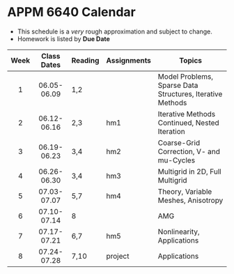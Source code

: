 # APPM 6640 Calendar

- This schedule is a _very_ rough approximation and subject to change.
- Homework is listed by **Due Date** 

| Week  | Class Dates  | Reading         |    Assignments 		 |                Topics                                 |
|:-----:|:------------:| ----------------| ----------------------|-------------------------------------------------------|
|   1   | 06.05-06.09  | 1,2 			 |  					 | Model Problems, Sparse Data Structures, Iterative Methods |
|   2   | 06.12-06.16  | 2,3		 	 | hm1 					 | Iterative Methods Continued, Nested Iteration  |
|   3   | 06.19-06.23  | 3,4			 | hm2					 | Coarse-Grid Correction, V- and mu-Cycles 		 	 |
|   4   | 06.26-06.30  | 3,4			 | hm3 					 | Multigrid in 2D, Full Multigrid    					 |
|   5   | 07.03-07.07  | 5,7			 | hm4 					 | Theory, Variable Meshes, Anisotropy 					 |
|   6   | 07.10-07.14  | 8				 |  					 | AMG													 |
|   7   | 07.17-07.21  | 6,7			 | hm5 					 | Nonlinearity, Applications 							 |
|   8   | 07.24-07.28  | 7,10 			 | project 				 | Applications 										 |


